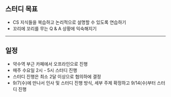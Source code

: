 ## 스터디 목표

- CS 지식들을 복습하고 논리적으로 설명할 수 있도록 연습하기
- 꼬리에 꼬리를 무는 Q & A 상황에 익숙해지기

---

## 일정

- 약수역 부근 카페에서 오프라인으로 진행
- 매주 수요일 2시 - 5시 스터디 진행
- 스터디 진행은 최소 2달 이상으로 협의하에 결정
- 9/7(수)에 만나서 인사 및 스터디 진행 방식, 세부 주제 확정하고 9/14(수)부터 스터디 진행
